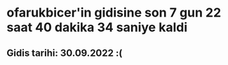 # ofarukbicer'in gidisine son 7 gun 22 saat 40 dakika 34 saniye kaldi

## Gidis tarihi: 30.09.2022 :(